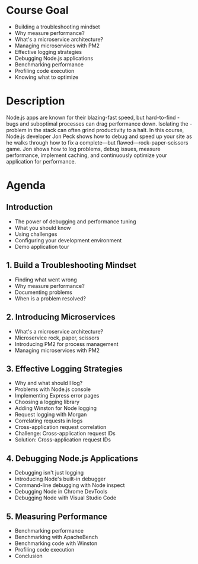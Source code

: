 # Course Goal
 - Building a troubleshooting mindset
 - Why measure performance?
 - What's a microservice architecture?
 - Managing microservices with PM2
 - Effective logging strategies
 - Debugging Node.js applications
 - Benchmarking performance
 - Profiling code execution
 - Knowing what to optimize

# Description
 Node.js apps are known for their blazing-fast speed, but hard-to-find  - bugs and suboptimal processes can drag performance down. Isolating the  - problem in the stack can often grind productivity to a halt. In this course, Node.js developer Jon Peck shows how to debug and speed up your site as he walks through how to fix a complete—but flawed—rock-paper-scissors game. Jon shows how to log problems, debug issues, measure performance, implement caching, and continuously optimize your application for performance.

# Agenda

## Introduction
 - The power of debugging and performance tuning
 - What you should know
 - Using challenges
 - Configuring your development environment
 - Demo application tour

## 1. Build a Troubleshooting Mindset

 - Finding what went wrong
 - Why measure performance?
 - Documenting problems
 - When is a problem resolved?
## 2. Introducing Microservices

 - What's a microservice architecture?
 - Microservice rock, paper, scissors
 - Introducing PM2 for process management
 - Managing microservices with PM2
## 3. Effective Logging Strategies

 - Why and what should I log?
 - Problems with Node.js console
 - Implementing Express error pages
 - Choosing a logging library
 - Adding Winston for Node logging
 - Request logging with Morgan
 - Correlating requests in logs
 - Cross-application request correlation
 - Challenge: Cross-application request IDs
 - Solution: Cross-application request IDs

## 4. Debugging Node.js Applications

 - Debugging isn't just logging
 - Introducing Node's built-in debugger
 - Command-line debugging with Node inspect
 - Debugging Node in Chrome DevTools
 - Debugging Node with Visual Studio Code
## 5. Measuring Performance

 - Benchmarking performance
 - Benchmarking with ApacheBench
 - Benchmarking code with Winston
 - Profiling code execution
 - Conclusion